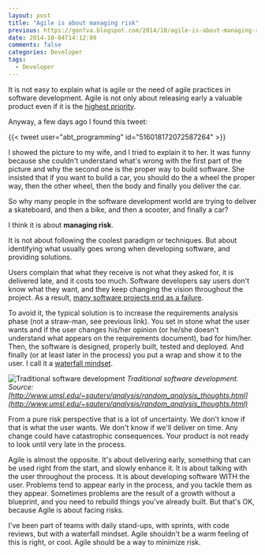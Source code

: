 ```yaml
---
layout: post
title: "Agile is about managing risk"
previous: https://gonfva.blogspot.com/2014/10/agile-is-about-managing-risk.html
date: 2014-10-04T14:12:09
comments: false
categories: Developer
tags:
  - Developer
---
```


It is not easy to explain what is agile or the need of agile practices in software development. Agile is not only about releasing early a valuable product even if it is the [highest priority](http://agilemanifesto.org/principles.html).


Anyway, a few days ago I found this tweet:


{{< tweet user="abt_programming" id="516018172072587264" >}}

I showed the picture to my wife, and I tried to explain it to her. It was funny because she couldn't understand what's wrong with the first part of the picture and why the second one is the proper way to build software. She insisted that if you want to build a car, you should do the a wheel the proper way, then the other wheel, then the body and finally you deliver the car.


So why many people in the software development world are trying to deliver a skateboard, and then a bike, and then a scooter, and finally a car?


I think it is about **managing risk**.


It is not about following the coolest paradigm or techniques. But about identifying what usually goes wrong when developing software, and providing solutions.

Users complain that what they receive is not what they asked for, it is delivered late, and it costs too much. Software developers say users don't know what they want, and they keep changing the vision throughout the project. As a result, [many software projects end as a failure](http://www.zdnet.com/blog/projectfailures/study-68-percent-of-it-projects-fail/1175).

To avoid it, the typical solution is to increase the requirements analysis phase (not a straw-man, see previous link). You set in stone what the user wants and if the user changes his/her opinion (or he/she doesn't understand what appears on the requirements document), bad for him/her. Then, the software is designed, properly built, tested and deployed. And finally (or at least later in the process) you put a wrap and show it to the user. I call it a [waterfall mindset](http://en.wikipedia.org/wiki/Waterfall_model).

![Traditional software development](http://2.bp.blogspot.com/-cH7Z71aa6O0/VC1FIZq57BI/AAAAAAAAAso/XjE7IjtjAPQ/s1600/PM_Build_Swing.gif)
_Traditional software development. Source: [http://www.umsl.edu/~sauterv/analysis/random_analysis_thoughts.html](http://www.umsl.edu/~sauterv/analysis/random_analysis_thoughts.html)_

From a pure risk perspective that is a lot of uncertainty. We don't know if that is what the user wants. We don't know if we'll deliver on time. Any change could have catastrophic consequences. Your product is not ready to look until very late in the process.

Agile is almost the opposite. It's about delivering early, something that can be used right from the start, and slowly enhance it. It is about talking with the user throughout the process. It is about developing software WITH the user. Problems tend to appear early in the process, and you tackle them as they appear. Sometimes problems are the result of a growth without a blueprint, and you need to rebuild things you've already built. But that's OK, because Agile is about facing risks.

I've been part of teams with daily stand-ups, with sprints, with code reviews, but with a waterfall mindset. Agile shouldn't be a warm feeling of this is right, or cool. Agile should be a way to minimize risk.
